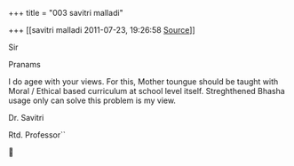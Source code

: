 +++
title = "003 savitri malladi"

+++
[[savitri malladi	2011-07-23, 19:26:58 [Source](https://groups.google.com/g/bvparishat/c/_eVFN9EhToI)]]



Sir

Pranams

I do agee with your views. For this, Mother toungue should be taught with Moral / Ethical based curriculum at school level itself. Streghthened Bhasha usage only can solve this problem is my view.

Dr. Savitri

Rtd. Professor``



